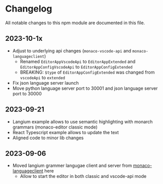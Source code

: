 # Changelog

All notable changes to this npm module are documented in this file.

## 2023-10-1x

- Adjust to underlying api changes (`monaco-vscode-api` and `monaco-languageclient`)
  - Renamed `EditorAppVscodeApi` to `EditorAppExtended` and `EditorAppConfigVscodeApi` to `EditorAppConfigExtended`
  - BREAKING: `$type` of `EditorAppConfigExtended` was changed from `vscodeApi` to `extended`
- Fix json language server launch
- Move python language server port to 30001 and json language server port to 30000

## 2023-09-21

- Langium example allows to use semantic highlighting with monarch grammars (monaco-editor classic mode)
- React Typescript example allows to update the text
- Aligned code to minor lib changes

## 2023-09-06

- Moved langium grammer langugae client and server from [monaco-languageclient](https://github.com/TypeFox/monaco-languageclient) here
  - Allow to start the editor in both classic and vscode-api mode
